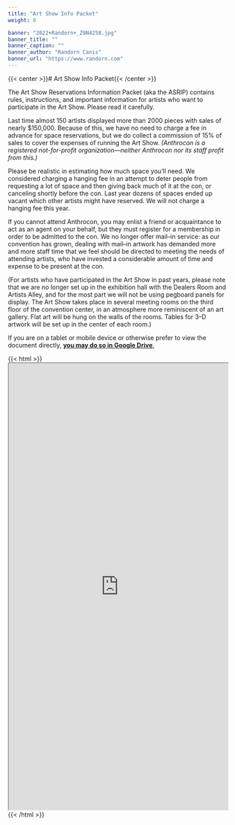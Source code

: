 ```yaml
---
title: "Art Show Info Packet"
weight: 0

banner: "2022+Randorn+_Z9N4258.jpg"
banner_title: ""
banner_caption: ""
banner_author: "Randorn Canis"
banner_url: "https://www.randorn.com"
---
```


{{< center >}}# Art Show Info Packet{{< /center >}}

The Art Show Reservations Information Packet (aka the ASRIP) contains rules, instructions, and important information for artists who want to participate in the Art Show. Please read it carefully.

Last time almost 150 artists displayed more than 2000 pieces with sales of nearly $150,000. Because of this, we have no need to charge a fee in advance for space reservations, but we do collect a commission of 15% of sales to cover the expenses of running the Art Show. *(Anthrocon is a registered not-for-profit organization—neither Anthrocon nor its staff profit from this.)*

Please be realistic in estimating how much space you’ll need. We considered charging a hanging fee in an attempt to deter people from requesting a lot of space and then giving back much of it at the con, or canceling shortly before the con. Last year dozens of spaces ended up vacant which other artists might have reserved. We will not charge a hanging fee this year.

If you cannot attend Anthrocon, you may enlist a friend or acquaintance to act as an agent on your behalf, but they must register for a membership in order to be admitted to the con. We no longer offer mail–in service: as our convention has grown, dealing with mail–in artwork has demanded more and more staff time that we feel should be directed to meeting the needs of attending artists, who have invested a considerable amount of time and expense to be present at the con.

(For artists who have participated in the Art Show in past years, please note that we are no longer set up in the exhibition hall with the Dealers Room and Artists Alley, and for the most part we will not be using pegboard panels for display. The Art Show takes place in several meeting rooms on the third floor of the convention center, in an atmosphere more reminiscent of an art gallery. Flat art will be hung on the walls of the rooms. Tables for 3–D artwork will be set up in the center of each room.)

If you are on a tablet or mobile device or otherwise prefer to view the document directly, [**you may do so in Google Drive**](https://docs.google.com/document/d/1nO4BCd7wqiOF_vDkgl44JAQDmUr2FCAzjvFb9XtXWwY/edit?usp=sharing)[.](https://docs.google.com/document/d/1nO4BCd7wqiOF_vDkgl44JAQDmUr2FCAzjvFb9XtXWwY/edit)

{{< html >}}<iframe src="https://docs.google.com/document/d/e/2PACX-1vSv54FnYsFk11tuOQcpWcTJbnC4_70PvpyEz2zevqA6I1-cHilRc4FSCC5fB30rbLKrXHmxrpomWDOe/pub?embedded=true" width="100%" height="1024"></iframe>{{< /html >}}
